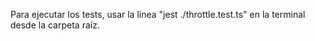 Para ejecutar los tests, usar la línea "jest ./throttle.test.ts" en la terminal desde la carpeta raíz.
